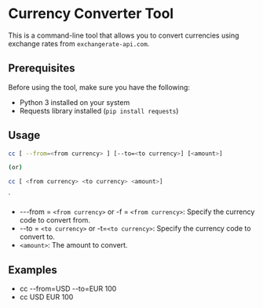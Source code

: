 # Currency Converter Tool

This is a command-line tool that allows you to convert currencies using exchange rates from `exchangerate-api.com`.

## Prerequisites

Before using the tool, make sure you have the following:

- Python 3 installed on your system
- Requests library installed (`pip install requests`)

## Usage

```bash
cc [ --from=<from currency> ] [--to=<to currency>] [<amount>]

(or)

cc [ <from currency> <to currency> <amount>]
```
`
- ---from = `<from currency>` or -f = `<from currency>`: Specify the currency code to convert from.
- --to = `<to currency>` or -t=`<to currency>`: Specify the currency code to convert to.
- `<amount>`: The amount to convert.

## Examples
- cc --from=USD --to=EUR 100
- cc USD EUR 100

